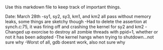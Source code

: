 Use this markdown file to keep track of important things.

Date: March 28th
    -sy1, sy2, sy3, km1, and km2 all pass without memory leaks, some things are sketchy though
    -Had to delete the assertion at synch.c:75, it was firing off and crashing the kernel for sy2 and km2
    -Changed up exorcise to destroy all zombie threads with ppid=1, whether or not it has been adopted
    -The kernel hangs when trying to shutdown...not sure why
    -Worst of all, gdb doesnt work, also not sure why

